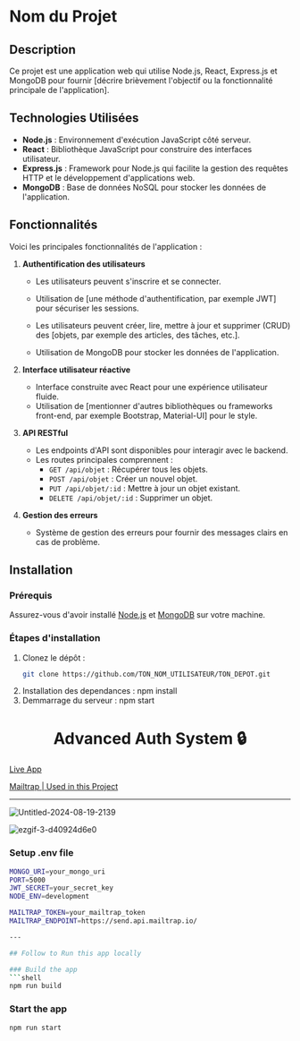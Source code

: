# Nom du Projet

## Description
Ce projet est une application web qui utilise Node.js, React, Express.js et MongoDB pour fournir [décrire brièvement l'objectif ou la fonctionnalité principale de l'application]. 

## Technologies Utilisées
- **Node.js** : Environnement d'exécution JavaScript côté serveur.
- **React** : Bibliothèque JavaScript pour construire des interfaces utilisateur.
- **Express.js** : Framework pour Node.js qui facilite la gestion des requêtes HTTP et le développement d'applications web.
- **MongoDB** : Base de données NoSQL pour stocker les données de l'application.

## Fonctionnalités
Voici les principales fonctionnalités de l'application :

1. **Authentification des utilisateurs**
   - Les utilisateurs peuvent s'inscrire et se connecter.
   - Utilisation de [une méthode d'authentification, par exemple JWT] pour sécuriser les sessions.

   - Les utilisateurs peuvent créer, lire, mettre à jour et supprimer (CRUD) des [objets, par exemple des articles, des tâches, etc.].
   - Utilisation de MongoDB pour stocker les données de l'application.

2. **Interface utilisateur réactive**
   - Interface construite avec React pour une expérience utilisateur fluide.
   - Utilisation de [mentionner d'autres bibliothèques ou frameworks front-end, par exemple Bootstrap, Material-UI] pour le style.

4. **API RESTful**
   - Les endpoints d'API sont disponibles pour interagir avec le backend.
   - Les routes principales comprennent :
     - `GET /api/objet` : Récupérer tous les objets.
     - `POST /api/objet` : Créer un nouvel objet.
     - `PUT /api/objet/:id` : Mettre à jour un objet existant.
     - `DELETE /api/objet/:id` : Supprimer un objet.

5. **Gestion des erreurs**
   - Système de gestion des erreurs pour fournir des messages clairs en cas de problème.

## Installation

### Prérequis
Assurez-vous d'avoir installé [Node.js](https://nodejs.org) et [MongoDB](https://www.mongodb.com/) sur votre machine.

### Étapes d'installation
1. Clonez le dépôt :
   ```bash
   git clone https://github.com/TON_NOM_UTILISATEUR/TON_DEPOT.git

2. Installation des dependances :
   npm install
3. Demmarrage du serveur :
   npm start

<h1 align="center">Advanced Auth System 🔒 </h1>

[Live App](https://advanced-auth-system.onrender.com/)

[Mailtrap | Used in this Project](https://mailtrap.io/home)

---
![Untitled-2024-08-19-2139](https://github.com/user-attachments/assets/4fd4277d-0441-475a-bfcd-cab976b60e7f)

![ezgif-3-d40924d6e0](https://github.com/user-attachments/assets/f9845e28-e6c5-4822-8ac9-1975f5f5a4a5)




### Setup .env file

```bash
MONGO_URI=your_mongo_uri
PORT=5000
JWT_SECRET=your_secret_key
NODE_ENV=development

MAILTRAP_TOKEN=your_mailtrap_token
MAILTRAP_ENDPOINT=https://send.api.mailtrap.io/

---

## Follow to Run this app locally

### Build the app
```shell
npm run build
```

### Start the app

```shell
npm run start
```
